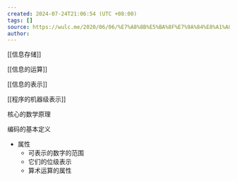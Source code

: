 ```yaml
---
created: 2024-07-24T21:06:54 (UTC +08:00)
tags: []
source: https://wulc.me/2020/06/06/%E7%A8%8B%E5%BA%8F%E7%9A%84%E8%A1%A8%E7%A4%BA%E3%80%81%E8%BD%AC%E6%8D%A2%E4%B8%8E%E9%93%BE%E6%8E%A5-week2/
author: 
---
```

[[信息存储]]

[[信息的运算]]

[[信息的表示]]



[[程序的机器级表示]]

核心的数学原理

编码的基本定义 

- 属性
	- 可表示的数字的范围
	- 它们的位级表示
	- 算术运算的属性


